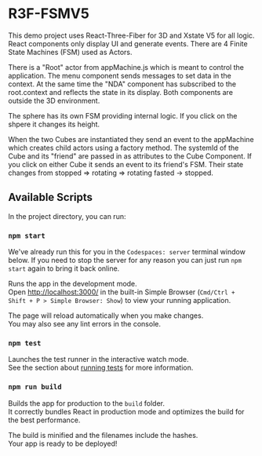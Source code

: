 # R3F-FSMV5

This demo project uses React-Three-Fiber for 3D and Xstate V5 for all logic.  React components only display UI and generate events.  There are 4 Finite State Machines (FSM) used as Actors.  

There is a "Root" actor from appMachine.js which is meant to control the application.  The menu component sends messages to set data in the context.  At the same time the "NDA" component has subscribed to the root.context and reflects the state in its display.  Both components are outside the 3D environment.

The sphere has its own FSM providing internal logic.  If you click on the shpere it changes its height.

When the two Cubes are instantiated they send an event to the appMachine which creates child actors using a factory method.  The systemId of the Cube and its "friend" are passed in as attributes to the Cube Component.  If you click on either Cube it sends an event to its friend's FSM.  Their state changes from stopped => rotating => rotating fasted -> stopped.

## Available Scripts

In the project directory, you can run:

### `npm start`

We've already run this for you in the `Codespaces: server` terminal window below. If you need to stop the server for any reason you can just run `npm start` again to bring it back online.

Runs the app in the development mode.\
Open [http://localhost:3000/](http://localhost:3000/) in the built-in Simple Browser (`Cmd/Ctrl + Shift + P > Simple Browser: Show`) to view your running application.

The page will reload automatically when you make changes.\
You may also see any lint errors in the console.

### `npm test`

Launches the test runner in the interactive watch mode.\
See the section about [running tests](https://facebook.github.io/create-react-app/docs/running-tests) for more information.

### `npm run build`

Builds the app for production to the `build` folder.\
It correctly bundles React in production mode and optimizes the build for the best performance.

The build is minified and the filenames include the hashes.\
Your app is ready to be deployed!


